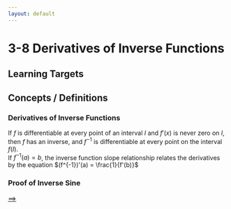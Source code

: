 ```yaml
---
layout: default
---
```


# 3-8 Derivatives of Inverse Functions

## Learning Targets

## Concepts / Definitions

### Derivatives of Inverse Functions
If $f$ is differentiable at every point of an interval $I$ and $f'(x)$ is never zero on $I$, then $f$ has an inverse, and $f^{-1}$ is differentiable at every point on the interval $f(I)$.<br>
If $f^{-1}(a) = b$, the inverse function slope relationship relates the derivatives by the equation $(f^{-1})'(a) = \frac{1}{f'(b)}$

### Proof of Inverse Sine

[==>](3-9-derivatives-of-exponential-and-logarithmic-functions.md)

